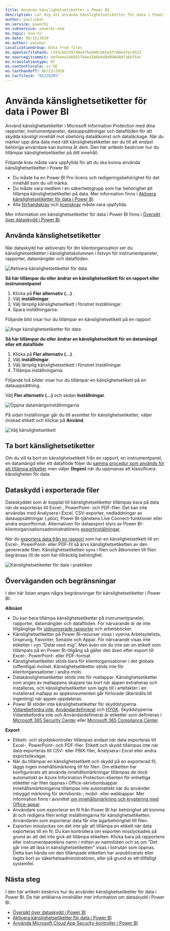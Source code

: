 ```yaml
---
title: Använda känslighetsetiketter i Power BI
description: Lär dig att använda känslighetsetiketter för data i Power BI
author: paulinbar
ms.service: powerbi
ms.subservice: powerbi-eim
ms.topic: how-to
ms.date: 06/15/2020
ms.author: painbar
LocalizationGroup: Data from files
ms.openlocfilehash: c193c6b3397d8e47bed40cb65e5fc60e4fec9323
ms.sourcegitcommit: eef4eee24695570ae3186b4d8d99660df16bf54c
ms.translationtype: HT
ms.contentlocale: sv-SE
ms.lasthandoff: 06/23/2020
ms.locfileid: "85225295"
---
```

# <a name="apply-data-sensitivity-labels-in-power-bi"></a>Använda känslighetsetiketter för data i Power BI

Använd känslighetsetiketter i Microsoft Information Protection med dina rapporter, instrumentpaneler, datauppsättningar och dataflöden för att skydda känsligt innehåll mot obehörig dataåtkomst och dataläckage. När du märker upp dina data med rätt känslighetsetiketter ser du till att endast behöriga användare kan komma åt dem. Den här artikeln beskriver hur du tillämpar känslighetsetiketter på ditt innehåll.

Följande krav måste vara uppfyllda för att du ska kunna använda känslighetsetiketter i Power BI:
* Du måste ha en Power BI Pro-licens och redigeringsbehörighet för det innehåll som du vill märka.
* Du måste vara medlem i en säkerhetsgrupp som har behörighet att tillämpa känslighetsetiketter på data. Mer information finns i [Aktivera känslighetsetiketter för data i Power BI](../admin/service-security-enable-data-sensitivity-labels.md#enable-data-sensitivity-labels).
* Alla [förhandskrav](../admin/service-security-data-protection-overview.md#requirements-for-using-sensitivity-labels-in-power-bi) och [licenskrav](../admin/service-security-data-protection-overview.md#licensing) måste vara uppfyllda.

Mer information om känslighetsetiketter för data i Power BI finns i [Översikt över dataskydd i Power BI](../admin/service-security-data-protection-overview.md).

## <a name="applying-sensitivity-labels"></a>Använda känslighetsetiketter

När dataskydd har aktiverats för din klientorganisation ser du känslighetsetiketter i känslighetskolumnen i listvyn för instrumentpaneler, rapporter, datamängder och dataflöden.

![Aktivera känslighetsetiketter för data](media/service-security-apply-data-sensitivity-labels/apply-data-sensitivity-labels-01.png)

**Så här tillämpar du eller ändrar en känslighetsetikett för en rapport eller instrumentpanel**
1. Klicka på **Fler alternativ (...)** .
1. Välj **inställningar**.
1. Välj lämplig känslighetsetikett i fönstret Inställningar.
1. Spara inställningarna.

Följande bild visar hur du tillämpar en känslighetsetikett på en rapport

![Ange känslighetsetiketter för data](media/service-security-apply-data-sensitivity-labels/apply-data-sensitivity-labels-02.png)

**Så här tillämpar du eller ändrar en känslighetsetikett för en datamängd eller ett dataflöde**

1. Klicka på **Fler alternativ (...)** .
1. Välj **inställningar**.
1. Välj lämplig känslighetsetikett i fönstret Inställningar.
1. Tillämpa inställningarna.

Följande två bilder visar hur du tillämpar en känslighetsetikett på en datauppsättning.

Välj **Fler alternativ (...)** och sedan **Inställningar**.

![Öppna datamängsinställningarna](media/service-security-apply-data-sensitivity-labels/apply-data-sensitivity-labels-05.png)

På sidan Inställningar går du till avsnittet för känslighetsetiketter, väljer önskad etikett och klickar på **Använd**.

![Välj känslighetsetikett](media/service-security-apply-data-sensitivity-labels/apply-data-sensitivity-labels-06.png)

## <a name="removing-sensitivity-labels"></a>Ta bort känslighetsetiketter
Om du vill ta bort en känslighetsetikett från en rapport, en instrumentpanel, en datamängd eller ett dataflöde följer du [samma procedur som används för att tillämpa etiketter](#applying-sensitivity-labels) men väljer **(Ingen)** när du uppmanas att klassificera känsligheten för data. 

## <a name="data-protection-in-exported-files"></a>Dataskydd i exporterade filer

Dataskyddet som är kopplat till känslighetsetiketter tillämpas bara på data när de exporteras till Excel-, PowerPoint- och PDF-filer. Det kan inte användas med Analysera i Excel, CSV-exporter, nedladdningar av datauppsättningar (.pbix), Power BI-tjänstens Live Connect-funktioner eller andra exportformat. Alternativen för dataexport styrs av Power BI-klientorganisationsadministratörens [exportinställningar](../service-admin-portal.md#export-and-sharing-settings).

När du [exportera data från en rapport](https://docs.microsoft.com/power-bi/consumer/end-user-export) som har en känslighetsetikett till en Excel-, PowerPoint- eller PDF-fil så ärvs känslighetsetiketten av den genererade filen. Känslighetsetiketten syns i filen och åtkomsten till filen begränsas till de som har tillräcklig behörighet.

![Känslighetsetiketter för data i praktiken](media/service-security-apply-data-sensitivity-labels/apply-data-sensitivity-labels-04b.png)

## <a name="considerations-and-limitations"></a>Överväganden och begränsningar

I den här listan anges några begränsningar för känslighetsetiketter i Power BI:

**Allmänt**
* Du kan bara tillämpa känslighetsetiketter på instrumentpaneler, rapporter, datamängder och dataflöden. För närvarande är de inte tillgängliga för [sidnumrerade rapporter](../paginated-reports/report-builder-power-bi.md) och arbetsböcker.
* Känslighetsetiketter på Power BI-resurser visas i vyerna Arbetsytelista, Ursprung, Favoriter, Senaste och Appar. För närvarande visas inte etiketter i vyn ”Delat med mig”. Men även om du inte ser en etikett som tillämpats på en Power BI-tillgång så gäller den även efter export till Excel-, PowerPoint- eller PDF-format.
* Känslighetsetiketter stöds bara för klientorganisationer i det globala (offentliga) molnet. Känslighetsetiketter stöds inte för klientorganisationer i andra moln.
* Datakänslighetsetiketter stöds inte för mallappar. Känslighetsetiketter som anges av mallappens skapare tas bort när appen extraheras och installeras, och känslighetsetiketter som lagts till i artefakter i en installerad mallapp av appkonsumenten går förlorade (återställs till ingenting) när appen uppdateras.
* Power BI stöder inte känslighetsetiketter för skyddstyperna [Vidarebefordra inte](https://docs.microsoft.com/microsoft-365/compliance/encryption-sensitivity-labels?view=o365-worldwide#let-users-assign-permissions), [Användardefinierat](https://docs.microsoft.com/microsoft-365/compliance/encryption-sensitivity-labels?view=o365-worldwide#let-users-assign-permissions) och [HYOK](https://docs.microsoft.com/azure/information-protection/configure-adrms-restrictions). Skyddstyperna Vidarebefordra inte och Användardefinierat är etiketter som definieras i [Microsoft 365 Security Center](https://security.microsoft.com/) eller [Microsoft 365 Compliance Center](https://compliance.microsoft.com/).

**Export**
* Etikett- och skyddskontroller tillämpas endast när data exporteras till Excel-, PowerPoint- och PDF-filer. Etikett och skydd tillämpas inte när data exporteras till CSV- eller PBIX-filer, Analysera i Excel eller andra exportsökvägar.
* När du tillämpar en känslighetsetikett och skydd på en exporterad fil, läggs ingen innehållsmärkning till för filen. Om etiketten har konfigurerats att använda innehållsmärkningar tillämpas de dock automatiskt av Azure Information Protection-klienten för enhetliga etiketter när filen öppnas i Office-skrivbordsappar. Innehållsmärkningarna tillämpas inte automatiskt när du använder inbyggd märkning för skrivbords-, mobil- eller webbappar. Mer information finns i avsnittet [om innehållsmärkning och kryptering med Office-appar](https://docs.microsoft.com/microsoft-365/compliance/sensitivity-labels-office-apps?view=o365-worldwide#when-office-apps-apply-content-marking-and-encryption).
* Användare som exporterar en fil från Power BI har behörighet att komma åt och redigera filen enligt inställningarna för känslighetsetiketten. Användaren som exporterar data får inte ägarbehörighet till filen.
* Exporten misslyckas om det inte går att tillämpa en etikett när data exporteras till en fil. Du kan kontrollera om exporten misslyckades på grund av att det inte gick att tillämpa etiketten. Klicka bara på rapportens eller instrumentpanelens namn i mitten av namnlisten och se om ”Det går inte att läsa in känslighetsetiketten” visas i listrutan som öppnas. Detta kan hända om den tillämpade etiketten har avpublicerats eller tagits bort av säkerhetsadministratören, eller på grund av ett tillfälligt systemfel.

## <a name="next-steps"></a>Nästa steg

I den här artikeln beskrivs hur du använder känslighetsetiketter för data i Power BI. De här artiklarna innehåller mer information om dataskydd i Power BI. 

* [Översikt över dataskydd i Power BI](../admin/service-security-data-protection-overview.md)
* [Aktivera känslighetsetiketter för data i Power BI](../admin/service-security-enable-data-sensitivity-labels.md)
* [Använda Microsoft Cloud App Security-kontroller i Power BI](../admin/service-security-using-microsoft-cloud-app-security-controls.md)